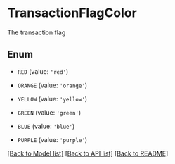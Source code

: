# TransactionFlagColor

The transaction flag

## Enum

* `RED` (value: `'red'`)

* `ORANGE` (value: `'orange'`)

* `YELLOW` (value: `'yellow'`)

* `GREEN` (value: `'green'`)

* `BLUE` (value: `'blue'`)

* `PURPLE` (value: `'purple'`)

[[Back to Model list]](../README.md#documentation-for-models) [[Back to API list]](../README.md#documentation-for-api-endpoints) [[Back to README]](../README.md)



